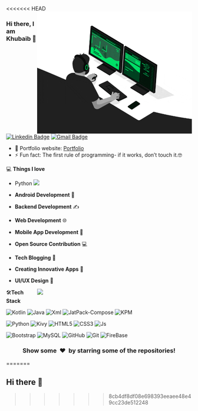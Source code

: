 <<<<<<< HEAD
<img align="right" src="https://github.com/khubaibbaloch/khubaibbaloch/blob/main/developer.gif" alt="Coder GIF" width="420" height="330">



### Hi there, I am Khubaib 👋
[![Linkedin Badge](https://img.shields.io/badge/-Khubaib-blue?style=flat-square&logo=Linkedin&logoColor=white&link=https://www.linkedin.com/in/rajaprerak/)](https://www.linkedin.com/in/khubaib-aziz-khan-42b39421a/)
[![Gmail Badge](https://img.shields.io/badge/-balochkhubaib008@gmail.com-c14438?style=flat-square&logo=Gmail&logoColor=white&link=mailto:rajaprerak@gmail.com)](mailto:balochkhubaib008@gmail.com) 

- 🎯 Portfolio website: [Portfolio](https://khubaibbaloch.github.io/Khubaib-Portfolio/)
- ⚡ Fun fact: The first rule of programming- if it works, don’t touch it.🤓

💻 **Things I love**
- Python <img src="https://media.giphy.com/media/WUlplcMpOCEmTGBtBW/giphy.gif" width="30"> 
- **Android Development** 📱
- **Backend Development** ✍️
- **Web Development** 🌐
- **Mobile App Development** 📲
- **Open Source Contribution** 💻
- **Tech Blogging** 📝
- **Creating Innovative Apps** 🚀
- **UI/UX Design** 🎨

    <a href="https://github.com/TheJetpackMaster/github-readme-stats" title="Go to Source">
      <img align="right" width=420 height="auto" src="https://github-readme-stats.vercel.app/api?username=TheJetpackMaster&show_icons=true&theme=dark&border_color=61dafb&hide_border=true&include_all_commits=true" />
    </a>
    
🛠**Tech Stack**

![Kotlin](https://img.shields.io/badge/-Kotlin-000000?style=flat&logo=Kotlin)
![Java](https://img.shields.io/badge/-Java-000000?style=flat&logo=Java)
![Xml](https://img.shields.io/badge/-Xml-000000?style=flat&logo=Xml)
![JatPack-Compose](https://img.shields.io/badge/JatPack-Compose-000000?style=flat-square&logo=amazon-JatPack-Compose)
![KPM](https://img.shields.io/badge/-KMP-000000?style=flat&logo=linux&logoColor=FCC624)

![Python](https://img.shields.io/badge/-Python-000000?style=flat&logo=python)
![Kivy](https://img.shields.io/badge/-Kivy-000000?style=flat&logo=Kivy)
![HTML5](https://img.shields.io/badge/-HTML5-000000?style=flat&logo=HTML5)
![CSS3](https://img.shields.io/badge/-CSS3-000000?style=flat&logo=CSS3)
![Js](https://img.shields.io/badge/-JavaScript-000000?style=flat&logo=Javascript)

![Bootstrap](https://img.shields.io/badge/-Bootstrap-000000?style=flat&logo=bootstrap)
![MySQL](https://img.shields.io/badge/-MySQL-000000?style=flat&logo=MySQL)
![GitHub](https://img.shields.io/badge/-GitHub-000000?style=flat&logo=github&logoColor=FFFFFF)
![Git](https://img.shields.io/badge/-Git-000000?style=flat&logo=git&logoColor=F05032)
![FireBase](https://img.shields.io/badge/-FireBase-000000?style=flat&logo=FireBase)

<div align="center">
    <h3 align="center">Show some &nbsp;❤️&nbsp; by starring some of the repositories!</h3>
</div>

=======
## Hi there 👋

<!--
**khubaibbaloch/khubaibbaloch** is a ✨ _special_ ✨ repository because its `README.md` (this file) appears on your GitHub profile.

Here are some ideas to get you started:

- 🔭 I’m currently working on ...
- 🌱 I’m currently learning ...
- 👯 I’m looking to collaborate on ...
- 🤔 I’m looking for help with ...
- 💬 Ask me about ...
- 📫 How to reach me: ...
- 😄 Pronouns: ...
- ⚡ Fun fact: ...
-->
>>>>>>> 8cb4df8df08e698393eeaee48e49cc23de512248
